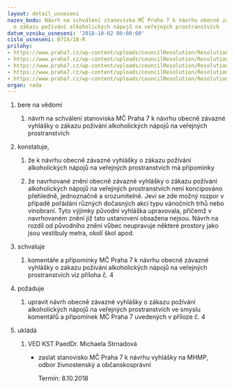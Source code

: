 ```yaml
---
layout: detail_usneseni
nazev_bodu: Návrh na schválení stanoviska MČ Praha 7 k návrhu obecně závazné vyhlášky
  o zákazu požívání alkoholických nápojů na veřejných prostranstvích
datum_vzniku_usneseni: '2018-10-02 00:00:00'
cislo_usneseni: 0714/18-R
prilohy:
- https://www.praha7.cz/wp-content/uploads/councilResolution/Resolutions/30260/export/duvodovazprava_ozv_alkoholnaverejnemprostranstvi~396061.doc
- https://www.praha7.cz/wp-content/uploads/councilResolution/Resolutions/30260/export/duvodovazpravaalkohol2018~396060.doc
- https://www.praha7.cz/wp-content/uploads/councilResolution/Resolutions/30260/export/Navrhobecnezavaznevyhlaskyozakazupozivanialkoholickychnapojunaverejnychprostranstvich~396059.docx
- https://www.praha7.cz/wp-content/uploads/councilResolution/Resolutions/30260/export/P4_MCP7_komentarapripominky_FINAL~396058.docx
- https://www.praha7.cz/wp-content/uploads/councilResolution/Resolutions/30260/export/export~396303.pdf
organ: rada
---
```

<ol class="urzList_view" id="urzList">
<li class="urzClass1" id=""><span name="1">bere na vědomí</span> 
<ol class="urzOlClass decimal ">
<li class="urzClass2" style="TEXT-ALIGN: left" id=""><span><p>návrh na schválení stanoviska MČ Praha 7 k návrhu obecně závazné vyhlášky o zákazu požívání alkoholických nápojů na veřejných prostranstvích</p></span></li></ol></li>
<li class="urzClass1" id=""><span name="50">konstatuje,</span> 
<ol class="urzOlClass decimal ">
<li class="urzClass2" style="TEXT-ALIGN: left" id=""><span><p>že k návrhu obecně závazné vyhlášky o zákazu požívání alkoholických nápojů na veřejných prostranstvích má připomínky<br></p></span></li>
<li class="urzClass2" style="TEXT-ALIGN: left" id=""><span><p>že navrhované znění obecně závazné vyhlášky o zákazu požívání alkoholických nápojů na veřejných prostranstvích není&nbsp;koncipováno přehledně, jednoznačně a srozumitelně. Jeví se zde možný rozpor v případě pořádání různých dočasných akcí typu vánočních trhů nebo vinobraní. Tyto výjimky původní vyhláška upravovala, přičemž v navrhovaném znění již tato ustanovení obsažena nejsou. Návrh na rozdíl od původního znění vůbec neupravuje některé prostory jako jsou vestibuly metra, okolí škol apod.</p></span></li></ol></li>
<li class="urzClass1" id=""><span name="24">schvaluje</span> 
<ol class="urzOlClass decimal ">
<li class="urzClass2" style="TEXT-ALIGN: left" id=""><span><p>komentáře a připomínky MČ Praha 7 k návrhu obecně závazné vyhlášky o zákazu požívání alkoholických nápojů na veřejných prostranstvích viz příloha č. 4</p></span></li></ol></li>
<li class="urzClass1" id=""><span name="62">požaduje</span> 
<ol class="urzOlClass decimal ">
<li class="urzClass2" style="TEXT-ALIGN: left" id=""><span><p>upravit návrh obecně závazné vyhlášky o zákazu požívání alkoholických nápojů na veřejných prostranstvích ve smyslu komentářů a připomínek MČ Praha 7 uvedených v příloze č. 4</p></span></li></ol></li><li class="urzClass1" id="urzUkoly"><span name="1">ukládá</span><ol class="urzOlClass"><li class="urzClass2"><span><p>VED KST PaedDr. Michaela Strnadová</p></span><ul class="urzUlClass"><li class="urzClass3"><span><p>zaslat stanovisko MČ Praha 7 k návrhu vyhlášky na MHMP, odbor živnostenský a občanskosprávní</p></span><span class="urzUkolTermin">  Termín:&nbsp;8.10.2018</span></li></ul></li></ol></li>
</ol>